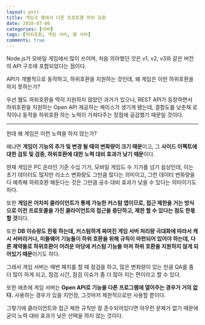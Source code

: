 ```yaml
---
layout: post
title: 게임과 웹에서 다른 프로토콜 하위 호환
date: 2020-07-06
categories: [서버]
tags: [하위호환, 게임 서버, 웹 서버]
comments: true
---
```

Node.js가 모바일 게임에서 많이 쓰이며, 처음 의아했던 것은 v1, v2, v3와 같은 버전의 API 구조에 포함되었다는 점이다.

API가 개별적으로 동작하고, 하위호환을 지원하는 것인데, 왜 게임은 이런 하위호환을 하지 못하는가?

우선 웹도 하위호환을 딱히 지원하지 않았던 과거가 있으나, REST API가 등장하면서 하위호환을 지원하는 Open API 제공하는 케이스가 생기게 됐는데, 결합도를 낮춘채 로직이나 동작을 하위호환 하는 노력이 가져다주는 장점에 공감했기 때문일 것이다.

---

헌데 왜 게임은 이런 노력을 하지 않는가?

왜냐면 **게임이 기능의 추가 및 변경 될 때의 변화량이 크기 때문**이고, 그 **사이드 이펙트에 대한 검토 및 검증, 하위호환에 대한 노력 대비 효과가 낮기 때문**이다.

현재 게임은 PC 온라인 기준 수십 기가, 모바일 게임도 수 기가를 넘기 쉽상인데, 이는 초기 데이터도 많지만 리소스 변화량도 그만큼 많다는 의미이고, 그런 데이터 번화량을 다 예측해 하위호환 해둔다는 것은 그만큼 공수 대비 효과가 낮을 수 있다는 의미이기도 하다.

또한 **게임은 어차피 클라이언트가 통제 가능한 커스텀 앱이므로, 접근 제한을 거는 방식으로 이전 프로토콜을 가진 클라이언트의 접근을 중단하고, 제한 할 수 있다는 점도 한몫 할 것**이다.

또한 **DB 이슈랑도 한몫 하는데, 커스텀하게 짜여진 게임 서버 처리량 극대화에 따라서 캐시 서버라거나, 미들웨어 기능들이 하위 호환을 위해 규칙이 마련되어 있어야 하는데, 다른 제약들로 하위호환이 어려운 마당에 커스텀 기능들 마저 하위 호환을 지원하지 않게 되어있기 때문**이기도 하다.

그래서 게임 서버는 매번 패치를 할 때 점검을 하고, 많은 변화량이 있는 만큼 QA를 좀 더 많이 하게 되고, 점검 시간, 점검 이슈가 좀 더 많아 지는 편이라고 할 수 있다.

또한 애초에 게임 서버는 **Open API로 기능을 다른 프로그램에 열어주는 경우가 거의 없다.** 사용하는 경우가 있을 지언정, 그것마저 제한적으로만 사용할 뿐이다.

그렇기에 클라이언트와 접근 제한 규칙만 잘 준수되어있다면 아무런 문제가 없기 때문에 굳이 노력 대비 효과가 낮은 선택을 하지 않는 것이다.